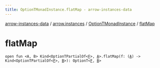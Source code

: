 ```yaml
---
title: OptionTMonadInstance.flatMap - arrow-instances-data
---
```


[arrow-instances-data](../../index.html) / [arrow.instances](../index.html) / [OptionTMonadInstance](index.html) / [flatMap](./flat-map.html)

# flatMap

`open fun <A, B> Kind<OptionTPartialOf<`[`F`](index.html#F)`>, `[`A`](flat-map.html#A)`>.flatMap(f: (`[`A`](flat-map.html#A)`) -> Kind<OptionTPartialOf<`[`F`](index.html#F)`>, `[`B`](flat-map.html#B)`>): OptionT<`[`F`](index.html#F)`, `[`B`](flat-map.html#B)`>`